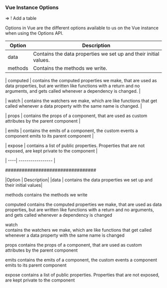 ### Vue Instance Options

=> ! Add a table 

Options in Vue are the different options available to us on the Vue instance when using the Options API.


|Option	 | Description|
| ----| ----------------- |
|data	 | Contains the data properties we set up and their initial values. |
| methods | Contains the methods we write. | 

| computed | 
contains the computed properties we make, that are used as data properties, but are written like functions with a return and no arguments, and gets called whenever a dependency is changed. | 

| watch	| 
contains the watchers we make, which are like functions that get called whenever a data property with the same name is changed. | 

| props	| contains the props of a component, that are used as custom attributes by the parent component | 

| emits | contains the emits of a component, the custom events a component emits to its parent component |  

| expose | contains a list of public properties. Properties that are not exposed, are kept private to the component | 




| ----| ----------------- |

#################################

|Option	 | Description|
|data	 |
contains the data properties we set up and their initial values|

methods	
contains the methods we write

computed
	contains the computed properties we make, that are used as data properties, but are written like functions with a return and no arguments, and gets called whenever a dependency is changed

watch	
contains the watchers we make, which are like functions that get called whenever a data property with the same name is changed

props	contains the props of a component, that are used as custom attributes by the parent component

emits	contains the emits of a component, the custom events a component emits to its parent component

expose	contains a list of public properties. Properties that are not exposed, are kept private to the component
